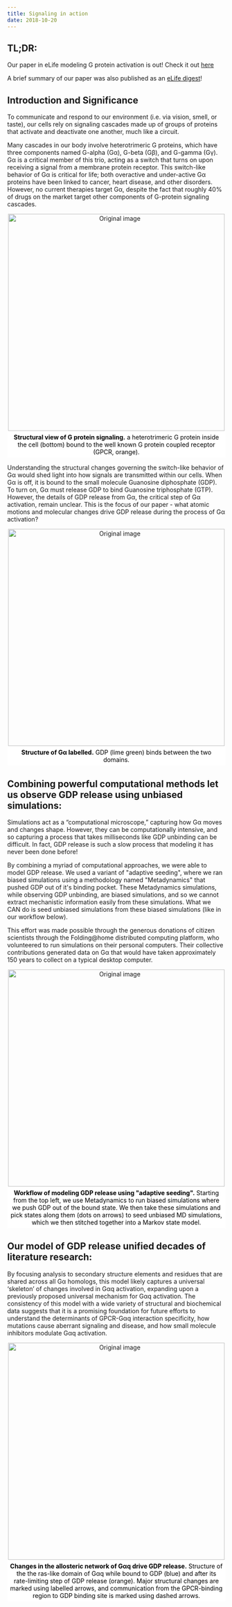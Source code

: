 ```yaml
---
title: Signaling in action
date: 2018-10-20
---
```


<html lang="en">
<head>
    <meta charset="UTF-8">
    <title>Image with Captions and Markdown</title>
    <style>
        .image-container {
            text-align: center;
            margin-bottom: 1px;
        }
        .caption {
            font-size: 14px;
            color: #000; /* Black text */
            background-color: #fff; /* White background */
            border: 0px solid #000; /* Black border */
            padding: 5px;
            display: inline-block;
            margin-top: 1px;
        }
    </style>
</head>

## TL;DR: 
Our paper in eLife modeling G protein activation is out! 
Check it out [here](https://elifesciences.org/articles/38465)

A brief summary of our paper was also published as an [eLife digest](https://elifesciences.org/digests/38465/calling-all-neighbors)! 

## Introduction and Significance

To communicate and respond to our environment (i.e. via vision, smell, or taste), our cells rely on signaling cascades made up of groups of proteins that activate and deactivate one another, much like a circuit. 

Many cascades in our body involve heterotrimeric G proteins, which have three components  named G-alpha (Gα), G-beta (Gβ), and G-gamma (Gγ). Gα is a critical member of this trio, acting as a switch that turns on upon receiving a signal from a membrane protein receptor. This switch-like behavior of Gα is critical for life; both overactive and under-active Gα proteins have been linked to cancer, heart disease, and other disorders. However, no current therapies target Gα, despite the fact that roughly 40% of drugs on the market target other components of G-protein signaling cascades. 

<body>
    <div class="image-container">
        <img src="/blog/figures-visuals/2018-gpcr-fig1.png" alt="Original image" width="500">
        <div class="caption"><strong>Structural view of G protein signaling.</strong> a heterotrimeric G protein inside the cell (bottom) bound to the well known G protein coupled receptor (GPCR, orange). 
</div>
    </div>
</body>

Understanding the structural changes governing the switch-like behavior of Gα would shed light into how signals are transmitted within our cells. When Gα is off, it is bound to the small molecule Guanosine diphosphate (GDP). To turn on, Gα must release GDP to bind Guanosine triphosphate (GTP). However, the details of GDP release from Gα, the critical step of Gα activation, remain unclear. This is the focus of our paper - what atomic motions and molecular changes drive GDP release during the process of Gα activation?


<body>
    <div class="image-container">
        <img src="/blog/figures-visuals/2018-gpcr-fig2.png" alt="Original image" width="500">
        <div class="caption"><strong>Structure of Gα labelled.</strong> GDP (lime green) binds between the two domains.  
</div>
    </div>
</body>


## Combining powerful computational methods let us observe GDP release using unbiased simulations:
Simulations act as a “computational microscope,” capturing how Gα moves and changes shape. However, they can be computationally intensive, and so capturing a process that takes milliseconds like GDP unbinding can be difficult. In fact, GDP release is such a slow process that modeling it has never been done before! 

By combining a myriad of computational approaches, we were able to model GDP release. We used a variant of "adaptive seeding", where we ran biased simulations using a methodology named "Metadynamics" that pushed GDP out of it's binding pocket. These Metadynamics simulations, while observing GDP unbinding, are biased simulations, and so we cannot extract mechanistic information easily from these simulations. What we CAN do is seed unbiased simulations from these biased simulations (like in our workflow below). 

This effort was made possible through the generous donations of citizen scientists through the Folding@home distributed computing platform, who volunteered to run simulations on their personal computers. Their collective contributions generated data on Gα that would have taken approximately 150 years to collect on a typical desktop computer. 

<body>
    <div class="image-container">
        <img src="/blog/figures-visuals/2018-gpcr-fig3.png" alt="Original image" width="500">
        <div class="caption"><strong>Workflow of modeling GDP release using "adaptive seeding".</strong> Starting from the top left, we use Metadynamics to run biased simulations where we push GDP out of the bound state. We then take these simulations and pick states along them (dots on arrows) to seed unbiased MD simulations, which we then stitched together into a Markov state model.  
</div>
    </div>
</body>

## Our model of GDP release unified decades of literature research:
By focusing analysis to secondary structure elements and residues that are shared across all Gα homologs, this model likely captures a universal ‘skeleton’ of changes involved in Gαq activation, expanding upon a previously proposed universal mechanism for Gαq activation. The consistency of this model with a wide variety of structural and biochemical data suggests that it is a promising foundation for future efforts to understand the determinants of GPCR-Gαq interaction specificity, how mutations cause aberrant signaling and disease, and how small molecule inhibitors modulate Gαq activation. 


<body>
    <div class="image-container">
        <img src="/blog/figures-visuals/2018-gpcr-fig4.png" alt="Original image" width="500">
        <div class="caption"><strong>Changes in the allosteric network of Gαq drive GDP release.</strong> Structure of the the ras-like domain of Gαq while bound to GDP (blue) and after its rate-limiting step of GDP release (orange). Major structural changes are marked using labelled arrows, and communication from the GPCR-binding region to GDP binding site is marked using dashed arrows.   
</div>
    </div>
</body>

